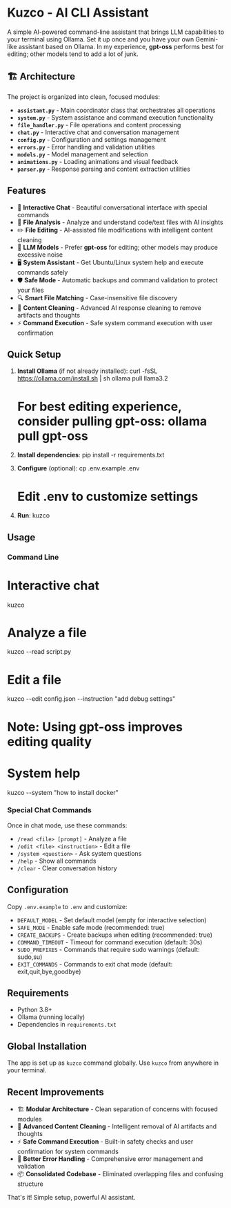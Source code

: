 # Kuzco - AI CLI Assistant

A simple AI-powered command-line assistant that brings LLM capabilities to your terminal using Ollama. Set it up once and you have your own Gemini-like assistant based on Ollama. In my experience, **gpt-oss** performs best for editing; other models tend to add a lot of junk.

## 🏗️ Architecture

The project is organized into clean, focused modules:

- **`assistant.py`** - Main coordinator class that orchestrates all operations
- **`system.py`** - System assistance and command execution functionality
- **`file_handler.py`** - File operations and content processing
- **`chat.py`** - Interactive chat and conversation management
- **`config.py`** - Configuration and settings management
- **`errors.py`** - Error handling and validation utilities
- **`models.py`** - Model management and selection
- **`animations.py`** - Loading animations and visual feedback
- **`parser.py`** - Response parsing and content extraction utilities

## Features

- 🤖 **Interactive Chat** - Beautiful conversational interface with special commands
- 📁 **File Analysis** - Analyze and understand code/text files with AI insights
- ✏️ **File Editing** - AI-assisted file modifications with intelligent content cleaning
- 🦙 **LLM Models** - Prefer **gpt-oss** for editing; other models may produce excessive noise
- 🖥️ **System Assistant** - Get Ubuntu/Linux system help and execute commands safely
- 🛡️ **Safe Mode** - Automatic backups and command validation to protect your files
- 🔍 **Smart File Matching** - Case-insensitive file discovery
- 🧹 **Content Cleaning** - Advanced AI response cleaning to remove artifacts and thoughts
- ⚡ **Command Execution** - Safe system command execution with user confirmation

## Quick Setup

1. **Install Ollama** (if not already installed):
      curl -fsSL https://ollama.com/install.sh | sh
   ollama pull llama3.2
   # For best editing experience, consider pulling gpt-oss: ollama pull gpt-oss


2. **Install dependencies**:
      pip install -r requirements.txt


3. **Configure** (optional):
      cp .env.example .env
   # Edit .env to customize settings


4. **Run**:
      kuzco


## Usage

### Command Line
# Interactive chat
kuzco

# Analyze a file
kuzco --read script.py

# Edit a file
kuzco --edit config.json --instruction "add debug settings"
# Note: Using gpt-oss improves editing quality

# System help
kuzco --system "how to install docker"

### Special Chat Commands
Once in chat mode, use these commands:
- `/read <file> [prompt]` - Analyze a file
- `/edit <file> <instruction>` - Edit a file
- `/system <question>` - Ask system questions
- `/help` - Show all commands
- `/clear` - Clear conversation history

## Configuration

Copy `.env.example` to `.env` and customize:

- `DEFAULT_MODEL` - Set default model (empty for interactive selection)
- `SAFE_MODE` - Enable safe mode (recommended: true)
- `CREATE_BACKUPS` - Create backups when editing (recommended: true)
- `COMMAND_TIMEOUT` - Timeout for command execution (default: 30s)
- `SUDO_PREFIXES` - Commands that require sudo warnings (default: sudo,su)
- `EXIT_COMMANDS` - Commands to exit chat mode (default: exit,quit,bye,goodbye)

## Requirements

- Python 3.8+
- Ollama (running locally)
- Dependencies in `requirements.txt`

## Global Installation

The app is set up as `kuzco` command globally. Use `kuzco` from anywhere in your terminal.

## Recent Improvements

- 🏗️ **Modular Architecture** - Clean separation of concerns with focused modules
- 🧹 **Advanced Content Cleaning** - Intelligent removal of AI artifacts and thoughts
- ⚡ **Safe Command Execution** - Built-in safety checks and user confirmation for system commands
- 🔧 **Better Error Handling** - Comprehensive error management and validation
- 📦 **Consolidated Codebase** - Eliminated overlapping files and confusing structure

That's it! Simple setup, powerful AI assistant.
